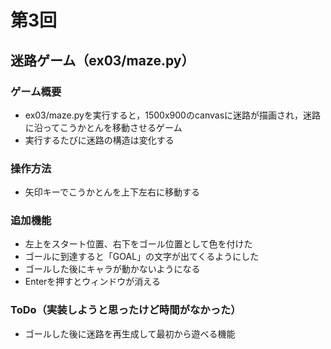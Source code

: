# 第3回
## 迷路ゲーム（ex03/maze.py）
### ゲーム概要
- ex03/maze.pyを実行すると，1500x900のcanvasに迷路が描画され，迷路に沿ってこうかとんを移動させるゲーム
- 実行するたびに迷路の構造は変化する
### 操作方法
- 矢印キーでこうかとんを上下左右に移動する
### 追加機能
- 左上をスタート位置、右下をゴール位置として色を付けた
- ゴールに到達すると「GOAL」の文字が出てくるようにした
- ゴールした後にキャラが動かないようになる
- Enterを押すとウィンドウが消える
### ToDo（実装しようと思ったけど時間がなかった）
- ゴールした後に迷路を再生成して最初から遊べる機能